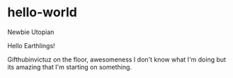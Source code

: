 # hello-world
Newbie Utopian

Hello Earthlings!

Gifthubinvictuz on the floor, awesomeness I don't know what I'm doing but its amazing that I'm starting on something. 
